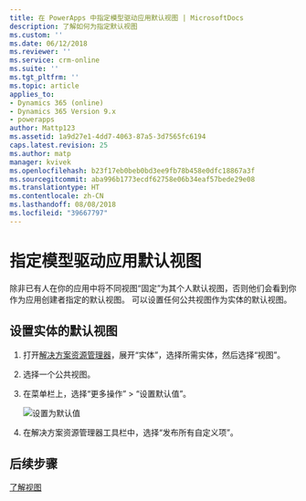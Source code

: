 ```yaml
---
title: 在 PowerApps 中指定模型驱动应用默认视图 | MicrosoftDocs
description: 了解如何为指定默认视图
ms.custom: ''
ms.date: 06/12/2018
ms.reviewer: ''
ms.service: crm-online
ms.suite: ''
ms.tgt_pltfrm: ''
ms.topic: article
applies_to:
- Dynamics 365 (online)
- Dynamics 365 Version 9.x
- powerapps
author: Mattp123
ms.assetid: 1a9d27e1-4dd7-4063-87a5-3d7565fc6194
caps.latest.revision: 25
ms.author: matp
manager: kvivek
ms.openlocfilehash: b23f17eb0beb0bd3ee9fb78b458e0dfc18867a3f
ms.sourcegitcommit: aba996b1773ecdf62758e06b34eaf57bede29e08
ms.translationtype: HT
ms.contentlocale: zh-CN
ms.lasthandoff: 08/08/2018
ms.locfileid: "39667797"
---
```

# <a name="specify-a-model-driven-app-default-view"></a>指定模型驱动应用默认视图

<a name="BKMK_SetDefaultView"></a>   

除非已有人在你的应用中将不同视图“固定”为其个人默认视图，否则他们会看到你作为应用创建者指定的默认视图。 可以设置任何公共视图作为实体的默认视图。  
  
## <a name="set-the-default-view-for-an-entity"></a>设置实体的默认视图  
  
1.  打开[解决方案资源管理器](advanced-navigation.md#solution-explorer)，展开“实体”，选择所需实体，然后选择“视图”。    
  
2.  选择一个公共视图。  
  
3.  在菜单栏上，选择“更多操作” > “设置默认值”。  

    ![设置为默认值](media/set-as-default-menu.png)
  
4.  在解决方案资源管理器工具栏中，选择“发布所有自定义项”。  

## <a name="next-steps"></a>后续步骤
[了解视图](create-edit-views.md)
